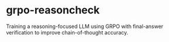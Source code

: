 # grpo-reasoncheck
Training a reasoning-focused LLM using GRPO with final-answer verification to improve chain-of-thought accuracy.
